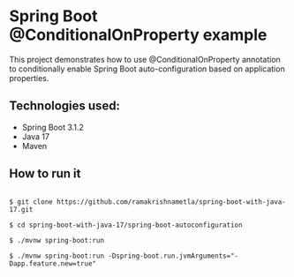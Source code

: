 # Spring Boot @ConditionalOnProperty example

This project demonstrates how to use @ConditionalOnProperty annotation to conditionally enable Spring Boot auto-configuration based on application properties.

## Technologies used:
* Spring Boot 3.1.2
* Java 17
* Maven


## How to run it
```

$ git clone https://github.com/ramakrishnametla/spring-boot-with-java-17.git

$ cd spring-boot-with-java-17/spring-boot-autoconfiguration

$ ./mvnw spring-boot:run

$ ./mvnw spring-boot:run -Dspring-boot.run.jvmArguments="-Dapp.feature.new=true"

```